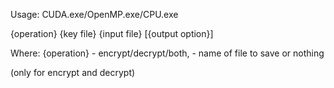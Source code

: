 Usage: CUDA.exe/OpenMP.exe/CPU.exe

{operation} {key file} {input file} [{output option}]

Where: {operation} - encrypt/decrypt/both, <output operation> - name of file to save or nothing

(only for encrypt and decrypt)
